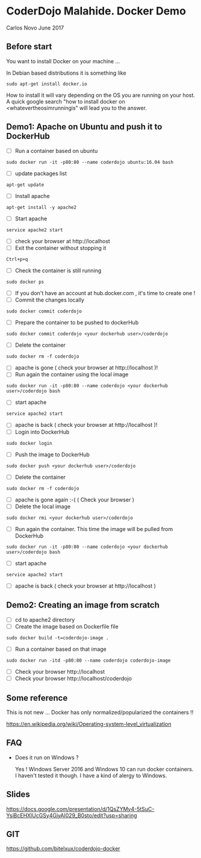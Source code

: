 # CoderDojo Malahide. Docker Demo

Carlos Novo June 2017

## Before start

You want to install Docker on your machine ...

In Debian based distributions it is something like

```
sudo apt-get install docker.io
```

How to install it will vary depending on the OS you are running on your host.
A quick google search "how to install docker on <whatevertheosimrunningis" will lead you
to the answer.

##  Demo1: Apache on Ubuntu and push it to DockerHub

  - [ ] Run a container based on ubuntu

  ```
  sudo docker run -it -p80:80 --name coderdojo ubuntu:16.04 bash
  ```

  - [ ] update packages list

  ```
  apt-get update
  ```
  - [ ] Install apache

  ```
  apt-get install -y apache2
  ```

  - [ ] Start apache

  ```
  service apache2 start
  ```
  - [ ] check your browser at http://localhost
  - [ ] Exit the container without stopping it

  ```
  Ctrl+p+q
  ```

  - [ ] Check the container is still running

  ```
  sudo docker ps
  ```

  - [ ] If you don't have an account at hub.docker.com , it's time to create one ! 
  - [ ] Commit the changes locally

  ```
  sudo docker commit coderdojo
  ```

  - [ ] Prepare the container to be pushed to dockerHub

  ```
  sudo docker commit coderdojo <your dockerhub user>/coderdojo
  ```

  - [ ] Delete the container

  ```
  sudo docker rm -f coderdojo
  ```

  - [ ] apache is gone ( check your browser at http://localhost )!
  - [ ] Run again the container using the local image

  ```
  sudo docker run -it -p80:80 --name coderdojo <your dockerhub user>/coderdojo bash
  ```

  - [ ] start apache

  ```
  service apache2 start
  ```

  - [ ] apache is back ( check your browser at http://localhost )!
  - [ ] Login into DockerHub

  ```
  sudo docker login
  ```

  - [ ] Push the image to DockerHub

  ```
  sudo docker push <your dockerhub user>/coderdojo
  ```

  - [ ] Delete the container

  ```
  sudo docker rm -f coderdojo
  ```

  - [ ] apache is gone again :-( ( Check your browser )
  - [ ] Delete the local image

  ```
  sudo docker rmi <your dockerhub user>/coderdojo
  ```

  - [ ] Run again the container. This time the image will be pulled from DockerHub

  ```
  sudo docker run -it -p80:80 --name coderdojo <your dockerhub user>/coderdojo bash
  ```

  - [ ] start apache

  ```
  service apache2 start
  ```

  - [ ] apache is back ( check your browser at http://localhost )


## Demo2: Creating an image from scratch

  - [ ] cd to apache2 directory
  - [ ] Create the image based on Dockerfile file

  ```
  sudo docker build -t=coderdojo-image .
  ```

  - [ ] Run a container based on that image

  ```
  sudo docker run -itd -p80:80 --name coderdojo coderdojo-image
  ```

  - [ ] Check your browser http://localhost
  - [ ] Check your browser http://localhost/coderdojo

## Some reference

This is not new ... Docker has only normalized/popularized the containers !!

https://en.wikipedia.org/wiki/Operating-system-level_virtualization

## FAQ

- Does it run on Windows ?

  Yes ! Windows Server 2016 and Windows 10 can run docker containers.
I haven't tested it though. I have a kind of alergy to Windows.

## Slides

https://docs.google.com/presentation/d/1QsZYMy4-5tSuC-YsiBcEHXlUcGSy4GjyAI029_B0sto/edit?usp=sharing

## GIT

https://github.com/bitelxux/coderdojo-docker

